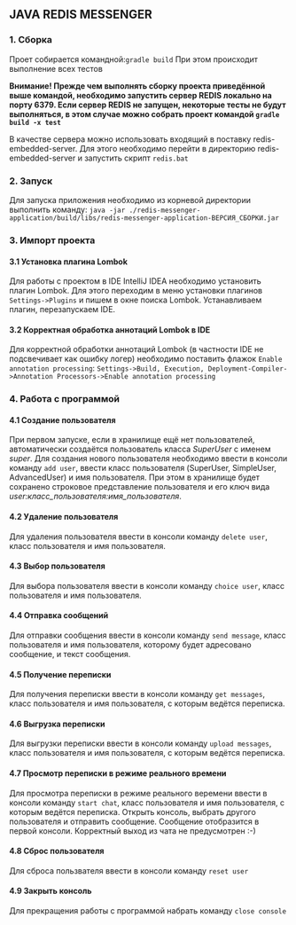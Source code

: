 ##   JAVA REDIS MESSENGER

###  1. Сборка
Проет собирается командной:`gradle build` При этом происходит выполнение всех тестов

**Внимание! Прежде чем выполнять сборку проекта приведённой выше командой, необходимо запустить сервер REDIS локально на порту 6379. Если сервер REDIS не запущен, некоторые тесты не будут выполняться, в этом случае можно собрать проект командой `gradle build -x test`**

В качестве сервера можно использовать входящий в поставку redis-embedded-server. Для этого необходимо перейти в директорию redis-embedded-server и запустить скрипт `redis.bat`

###  2. Запуск
Для запуска приложения необходимо из корневой директории выполнить команду:
`java -jar ./redis-messenger-application/build/libs/redis-messenger-application-ВЕРСИЯ_СБОРКИ.jar`

### 3. Импорт проекта
#### 3.1 Установка плагина Lombok
Для работы с проектом в IDE IntelliJ IDEA необходимо установить плагин Lombok. Для этого переходим в меню установки плагинов `Settings->Plugins` и пишем в окне поиска Lombok. Устанавливаем плагин, перезапускаем IDE.
#### 3.2 Корректная обработка аннотаций Lombok в IDE
Для корректной обработки аннотаций Lombok (в частности IDE не подсвечивает как ошибку логер) необходимо поставить флажок `Enable annotation processing`:
`Settings->Build, Execution, Deployment-Compiler->Annotation Processors->Enable annotation processing`

### 4. Работа с программой
#### 4.1 Создание пользователя
При первом запуске, если в хранилище ещё нет пользователей, автоматически создаётся пользователь класса _SuperUser_ с именем _super_. 
Для создания нового пользователя необходимо ввести в консоли команду `add user`, ввести класс пользователя (SuperUser, SimpleUser, AdvancedUser) и имя пользователя. 
При этом в хранилище будет сохранено строковое представление пользователя и его ключ вида _user:класс_пользователя:имя_пользователя_.
#### 4.2 Удаление пользователя
Для удаления пользователя ввести в консоли команду `delete user`, класс пользователя и имя пользователя.
#### 4.3 Выбор пользователя
Для выбора пользователя ввести в консоли команду `choice user`, класс пользователя и имя пользователя.
#### 4.4 Отправка сообщений
Для отправки сообщения ввести в консоли команду `send message`, класс пользователя и имя пользователя, которому будет адресовано сообщение, и текст сообщения.
#### 4.5 Получение переписки
Для получения переписки ввести в консоли команду `get messages`, класс пользователя и имя пользователя, с которым ведётся переписка.
#### 4.6 Выгрузка переписки
Для выгрузки переписки ввести в консоли команду `upload messages`, класс пользователя и имя пользователя, с которым ведётся переписка.
#### 4.7 Просмотр переписки в режиме реального времени
Для просмотра переписки в режиме реального веремени ввести в консоли команду `start chat`, класс пользователя и имя пользователя, с которым ведётся переписка.
Открыть консоль, выбрать другого пользователя и отправить сообщение. Сообщение отобразится в первой консоли. Корректный выход из чата не предусмотрен :-)
#### 4.8 Сброс пользователя
Для сброса пользвателя ввести в консоли команду `reset user`
#### 4.9 Закрыть консоль
Для прекращения работы с программой набрать команду `close console`